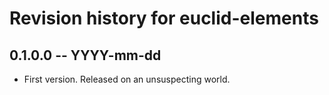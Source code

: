 # Revision history for euclid-elements

## 0.1.0.0 -- YYYY-mm-dd

* First version. Released on an unsuspecting world.
